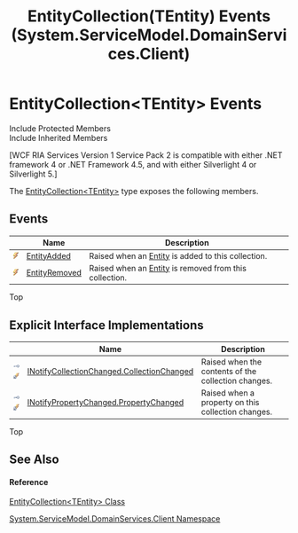 ﻿---
title: EntityCollection(TEntity) Events (System.ServiceModel.DomainServices.Client)
TOCTitle: EntityCollection(TEntity) Events
ms:assetid: Events.T:System.ServiceModel.DomainServices.Client.EntityCollection`1
ms:mtpsurl: https://msdn.microsoft.com/en-us/library/Ff423430(v=VS.91)
ms:contentKeyID: 28755785
ms.date: 01/27/2012
mtps_version: v=VS.91
---

# EntityCollection\<TEntity\> Events

Include Protected Members  
Include Inherited Members  

\[WCF RIA Services Version 1 Service Pack 2 is compatible with either .NET framework 4 or .NET Framework 4.5, and with either Silverlight 4 or Silverlight 5.\]

The [EntityCollection\<TEntity\>](ff422772\(v=vs.91\).md) type exposes the following members.

## Events

<table>
<thead>
<tr class="header">
<th> </th>
<th>Name</th>
<th>Description</th>
</tr>
</thead>
<tbody>
<tr class="odd">
<td><img src="images\Ff423227.pubevent(en-us,VS.91).gif" title="Public event" alt="Public event" /></td>
<td><a href="ff423208(v=vs.91).md">EntityAdded</a></td>
<td>Raised when an <a href="ff422907(v=vs.91).md">Entity</a> is added to this collection.</td>
</tr>
<tr class="even">
<td><img src="images\Ff423227.pubevent(en-us,VS.91).gif" title="Public event" alt="Public event" /></td>
<td><a href="ff422393(v=vs.91).md">EntityRemoved</a></td>
<td>Raised when an <a href="ff422907(v=vs.91).md">Entity</a> is removed from this collection.</td>
</tr>
</tbody>
</table>

Top

## Explicit Interface Implementations

<table>
<thead>
<tr class="header">
<th> </th>
<th>Name</th>
<th>Description</th>
</tr>
</thead>
<tbody>
<tr class="odd">
<td><img src="images\Ff422600.pubinterface(en-us,VS.91).gif" title="Explicit interface implemetation" alt="Explicit interface implemetation" /><img src="images\Gg277298.privevent(en-us,VS.91).gif" title="Private event" alt="Private event" /></td>
<td><a href="ff422106(v=vs.91).md">INotifyCollectionChanged.CollectionChanged</a></td>
<td>Raised when the contents of the collection changes.</td>
</tr>
<tr class="even">
<td><img src="images\Ff422600.pubinterface(en-us,VS.91).gif" title="Explicit interface implemetation" alt="Explicit interface implemetation" /><img src="images\Gg277298.privevent(en-us,VS.91).gif" title="Private event" alt="Private event" /></td>
<td><a href="ff423357(v=vs.91).md">INotifyPropertyChanged.PropertyChanged</a></td>
<td>Raised when a property on this collection changes.</td>
</tr>
</tbody>
</table>

Top

## See Also

#### Reference

[EntityCollection\<TEntity\> Class](ff422772\(v=vs.91\).md)

[System.ServiceModel.DomainServices.Client Namespace](ff422479\(v=vs.91\).md)

